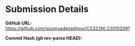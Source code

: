 # Submission Details

**GitHub URL:**  
https://github.com/soumyadiprashpur/CS322M-230102091

**Commit Hash (git rev-parse HEAD):**  

